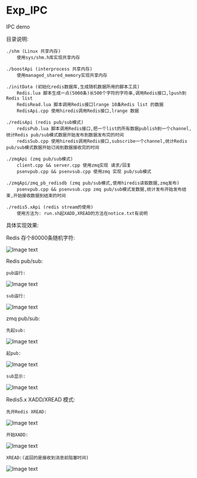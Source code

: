 # Exp_IPC

IPC demo

目录说明:

	./shm (Linux 共享内存)
		使用sys/shm.h库实现共享内存

	./boostApi (interprocess 共享内存)
		使用managed_shared_memory实现共享内存

	./initData (初始化redis数据库,生成随机数据所用的脚本工具)
		Redis.lua 脚本生成一点(5000条)长500个字符的字符串,调用Redis接口,lpush到Redis list
		RedisRead.lua 脚本调用Redis接口lrange 10条Redis list 的数据
		RedisApi.cpp 使用hiredis调用Redis接口,lrange 数据

	./redisApi (redis pub/sub模式)
		redisPub.lua 脚本调用Redis接口,把一个list的所有数据publish到一个channel,统计Redis pub/sub模式数据开始发布到数据发布完的时间
		redisSub.cpp 使用hiredis调用Redis接口,subscribe一个channel,统计Redis pub/sub模式数据开始订阅到数据接收完的时间

	./zmqApi (zmq pub/sub模式)
		client.cpp && server.cpp 使用zmq实现 请求/回复
		psenvpub.cpp && psenvsub.cpp 使用zmq 实现 pub/sub模式

	./zmqApi/zmq_pb_redisdb (zmq pub/sub模式,使用hiredis读取数据,zmq发布)
		psenvpub.cpp && psenvsub.cpp zmq pub/sub模式发数据,统计发布开始发布结束,开始接收数据到结束的时间

	./redis5.xApi (redis stream的使用)
		使用方法为: run.sh起XADD,XREAD的方法在notice.txt有说明


具体实现效果:

Redis 存个80000条随机字符:

![Image text](https://s2.ax1x.com/2019/08/06/e48HGd.png)


Redis pub/sub:

	pub运行:

![Image text](https://s2.ax1x.com/2019/08/06/e48oIe.png)


	sub运行:

![Image text](https://s2.ax1x.com/2019/08/06/e487PH.png)


zmq pub/sub:

	先起sub:

![Image text](https://s2.ax1x.com/2019/08/06/e48IaD.png)

	
	起pub:

![Image text](https://s2.ax1x.com/2019/08/06/e48bRA.png)


	sub显示:

![Image text](https://s2.ax1x.com/2019/08/06/e48OMt.png)


Redis5.x XADD/XREAD 模式:

	先开Redis XREAD:

![Image text](https://s2.ax1x.com/2019/08/07/eIbX80.png)

	开始XADD:

![Image text](https://s2.ax1x.com/2019/08/07/eIbOCq.png)

	XREAD:(返回的是接收到消息前阻塞时间)

![Image text](https://s2.ax1x.com/2019/08/07/eIbq5n.png)


